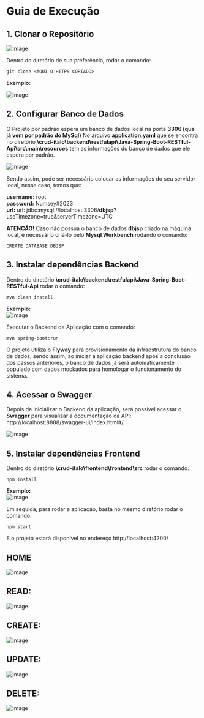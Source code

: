 # Guia de Execução

## 1. Clonar o Repositório

![image](https://github.com/guifami/crud-italo/assets/93688391/9d0c5818-81ae-443d-8c3f-f0abf2b48f68)

Dentro do diretório de sua preferência, rodar o comando:


`git clone <AQUI O HTTPS COPIADO>`

<b>Exemplo:</b>
<br>

![image](https://github.com/guifami/crud-italo/assets/93688391/0ff59ed2-c12c-4898-bb39-be042d047986)

## 2. Configurar Banco de Dados

O Projeto por padrão espera um banco de dados local na porta **3306 (que já vem por padrão do MySql)**
No arquivo **application.yaml** que se encontra no diretório **\crud-italo\backend\restfulapi\Java-Spring-Boot-RESTful-Api\src\main\resources** tem as informações do banco de dados que ele espera por padrão.

![image](https://github.com/guifami/crud-italo/assets/93688391/c0e2fa9d-5df3-4163-bd07-da56bf907268)

Sendo assim, pode ser necessário colocar as informações do seu servidor local, nesse caso, temos que:

**username:** root
<br>
**password:** Numsey#2023
<br>
**url:** url: jdbc:mysql://localhost:3306/**dbjsp**?useTimezone=true&serverTimezone=UTC

**ATENÇÃO!**
Caso não possua o banco de dados **dbjsp** criado na máquina local, é necessário criá-lo pelo **Mysql Workbench** rodando o comando:

`CREATE DATABASE DBJSP`

## 3. Instalar dependências Backend

Dentro do diretório **\crud-italo\backend\restfulapi\Java-Spring-Boot-RESTful-Api** rodar o comando:

`mvn clean install`

<b>Exemplo:</b>
<br>
![image](https://github.com/guifami/crud-italo/assets/93688391/4953dd38-8d19-493c-8c2d-c008624e7681)

Executar o Backend da Aplicação com o comando:

`mvn spring-boot:run`

O projeto utiliza o **Flyway** para provisionamento da infraestrutura do banco de dados, sendo assim, ao iniciar a aplicação backend após a conclusão dos passos anteriores, o banco de dados já será automaticamente populado com dados mockados para homologar o funcionamento do sistema.

## 4. Acessar o Swagger 

Depois de inicializar o Backend da aplicação, será possível acessar o **Swagger** para visualizar a documentação da API: http://localhost:8888/swagger-ui/index.html#/

![image](https://github.com/guifami/crud-italo/assets/93688391/fe6a2db0-9ca3-4626-925f-6bcc7e86b150)

## 5. Instalar dependências Frontend

Dentro do diretório **\crud-italo\frontend\frontend\src** rodar o comando:

`npm install`

<b>Exemplo:</b>
<br>
![image](https://github.com/guifami/crud-italo/assets/93688391/001e6837-b572-42eb-8572-a998be0fb63b)

Em seguida, para rodar a aplicação, basta no mesmo diretório rodar o comando:

`npm start`

E o projeto estará disponível no endereço http://localhost:4200/

## HOME
![image](https://github.com/guifami/crud-italo/assets/93688391/5fa7091c-61ce-448c-b13f-970d8b0ce31d)

## READ:
![image](https://github.com/guifami/crud-italo/assets/93688391/5dd98e41-989a-4bc6-8547-7eed53c1507a)

## CREATE:
![image](https://github.com/guifami/crud-italo/assets/93688391/84347c50-d203-4256-9e90-d778db401351)

## UPDATE:
![image](https://github.com/guifami/crud-italo/assets/93688391/2dff1b1e-cc5d-4845-9f9d-3d992baa55ae)

## DELETE:
![image](https://github.com/guifami/crud-italo/assets/93688391/73cba69a-3afb-4a69-9c52-a28ccb446cf0)
